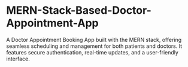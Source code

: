 # MERN-Stack-Based-Doctor-Appointment-App
A Doctor Appointment Booking App built with the MERN stack, offering seamless scheduling and management for both patients and doctors. It features secure authentication, real-time updates, and a user-friendly interface.
